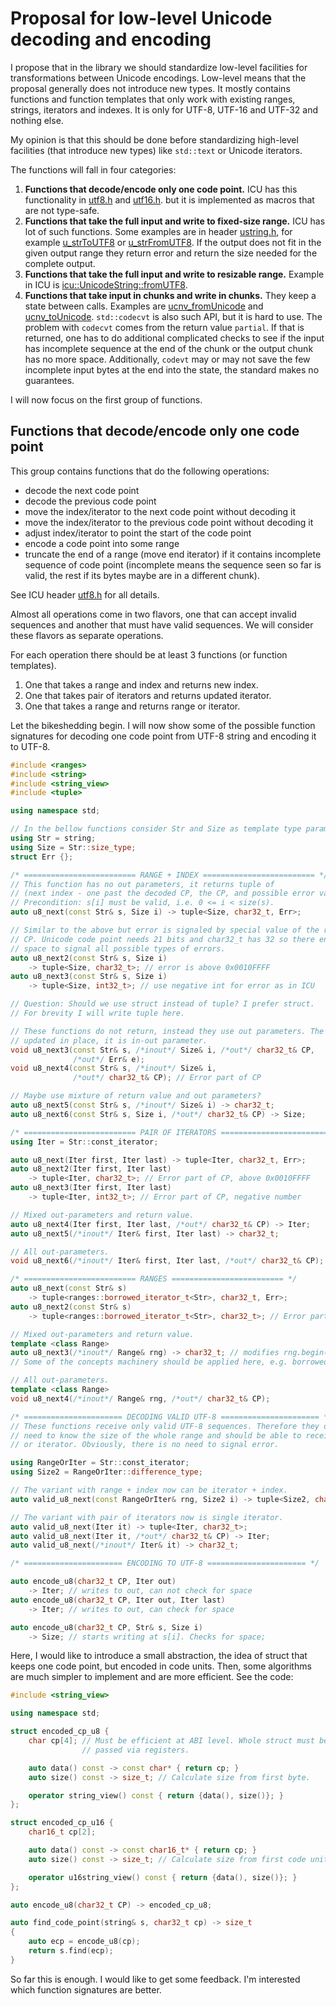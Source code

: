 # Proposal for low-level Unicode decoding and encoding

I propose that in the library we should standardize low-level facilities for 
transformations between Unicode encodings. Low-level means that the proposal
generally does not introduce new types. It mostly contains functions and
function templates that only work with existing ranges, strings, iterators and
indexes. It is only for UTF-8, UTF-16 and UTF-32 and nothing else.

My opinion is that this should be done before standardizing high-level
facilities (that introduce new types) like `std::text` or Unicode iterators.

The functions will fall in four categories:

1. **Functions that decode/encode only one code point.**
   ICU has this functionality in [utf8.h] and [utf16.h].
   but it is implemented as macros that are not type-safe.
2. **Functions that take the full input and write to fixed-size range.**
   ICU has lot of such functions. Some examples are in header [ustring.h],
   for example [u_strToUTF8] or [u_strFromUTF8]. If the output  does not fit in
   the given output range they return error and return the size needed for the
   complete output.
3. **Functions that take the full input and write to resizable range.**
   Example in ICU is [icu::UnicodeString::fromUTF8].
4. **Functions that take input in chunks and write in chunks.**
   They keep a state between calls. Examples are [ucnv_fromUnicode] and
   [ucnv_toUnicode]. `std::codecvt` is also such API, but it is hard to use.
   The problem with `codecvt` comes from the return value `partial`. If that is
   returned, one has to do additional complicated checks to see if the input
   has incomplete sequence at the end of the chunk or the output chunk has no
   more space. Additionally, `codevt` may or may not save the few incomplete
   input bytes at the end into the state, the standard makes no guarantees.
   
[utf8.h]: https://unicode-org.github.io/icu-docs/apidoc/released/icu4c/utf8_8h.html
[utf16.h]: https://unicode-org.github.io/icu-docs/apidoc/released/icu4c/utf16_8h.html
[ustring.h]: https://unicode-org.github.io/icu-docs/apidoc/released/icu4c/ustring_8h.html
[u_strToUTF8]: https://unicode-org.github.io/icu-docs/apidoc/released/icu4c/ustring_8h.html#a69430352fe5439927f48b98b209939d7
[u_strFromUTF8]: https://unicode-org.github.io/icu-docs/apidoc/released/icu4c/ustring_8h.html#a706408344cfd478cac2a7413c954aba6
[icu::UnicodeString::fromUTF8]: https://unicode-org.github.io/icu-docs/apidoc/released/icu4c/classicu_1_1UnicodeString.html#a71c230712cdace1eefe4b2497e964788
[ucnv_fromUnicode]: https://unicode-org.github.io/icu-docs/apidoc/released/icu4c/ucnv_8h.html#aa820d3bc3942522eb31bdb5b8ae73727
[ucnv_toUnicode]: https://unicode-org.github.io/icu-docs/apidoc/released/icu4c/ucnv_8h.html#a9451f05be7b1b75832d5ec55b4e6d67f

I will now focus on the first group of functions.

## Functions that decode/encode only one code point

This group contains functions that do the following operations:

- decode the next code point
- decode the previous code point
- move the index/iterator to the next code point without decoding it
- move the index/iterator to the previous code point without decoding it
- adjust index/iterator to point the start of the code point
- encode a code point into some range
- truncate the end of a range (move end iterator) if it contains incomplete
  sequence of code point (incomplete means the sequence seen so far is valid,
  the rest if its bytes maybe are in a different chunk).
  
See ICU header [utf8.h] for all details.

Almost all operations come in two flavors, one that can accept invalid
sequences and another that must have valid sequences. We will consider these
flavors as separate operations.

For each operation there should be at least 3 functions (or function templates).

1. One that takes a range and index and returns new index.
2. One that takes pair of iterators and returns updated iterator.
3. One that takes a range and returns range or iterator.

Let the bikeshedding begin. I will now show some of the possible function
signatures for decoding one code point from UTF-8 string and encoding it to
UTF-8.

```cpp
#include <ranges>
#include <string>
#include <string_view>
#include <tuple>

using namespace std;

// In the bellow functions consider Str and Size as template type parameters
using Str = string;
using Size = Str::size_type;
struct Err {};

/* ========================= RANGE + INDEX ========================= */
// This function has no out parameters, it returns tuple of
// (next index - one past the decoded CP, the CP, and possible error value).
// Precondition: s[i] must be valid, i.e. 0 <= i < size(s).
auto u8_next(const Str& s, Size i) -> tuple<Size, char32_t, Err>;

// Similar to the above but error is signaled by special value of the returned
// CP. Unicode code point needs 21 bits and char32_t has 32 so there enough
// space to signal all possible types of errors.
auto u8_next2(const Str& s, Size i)
    -> tuple<Size, char32_t>; // error is above 0x0010FFFF
auto u8_next3(const Str& s, Size i)
    -> tuple<Size, int32_t>; // use negative int for error as in ICU

// Question: Should we use struct instead of tuple? I prefer struct.
// For brevity I will write tuple here.

// These functions do not return, instead they use out parameters. The index is
// updated in place, it is in-out parameter.
void u8_next3(const Str& s, /*inout*/ Size& i, /*out*/ char32_t& CP,
              /*out*/ Err& e);
void u8_next4(const Str& s, /*inout*/ Size& i,
              /*out*/ char32_t& CP); // Error part of CP

// Maybe use mixture of return value and out parameters?
auto u8_next5(const Str& s, /*inout*/ Size& i) -> char32_t;
auto u8_next6(const Str& s, Size i, /*out*/ char32_t& CP) -> Size;

/* ========================= PAIR OF ITERATORS ========================= */
using Iter = Str::const_iterator;

auto u8_next(Iter first, Iter last) -> tuple<Iter, char32_t, Err>;
auto u8_next2(Iter first, Iter last)
    -> tuple<Iter, char32_t>; // Error part of CP, above 0x0010FFFF
auto u8_next3(Iter first, Iter last)
    -> tuple<Iter, int32_t>; // Error part of CP, negative number

// Mixed out-parameters and return value.
auto u8_next4(Iter first, Iter last, /*out*/ char32_t& CP) -> Iter;
auto u8_next5(/*inout*/ Iter& first, Iter last) -> char32_t;

// All out-parameters.
void u8_next6(/*inout*/ Iter& first, Iter last, /*out*/ char32_t& CP);

/* ========================= RANGES ========================= */
auto u8_next(const Str& s)
    -> tuple<ranges::borrowed_iterator_t<Str>, char32_t, Err>;
auto u8_next2(const Str& s)
    -> tuple<ranges::borrowed_iterator_t<Str>, char32_t>; // Error part of CP

// Mixed out-parameters and return value.
template <class Range>
auto u8_next3(/*inout*/ Range& rng) -> char32_t; // modifies rng.begin()
// Some of the concepts machinery should be applied here, e.g. borrowed_range.

// All out-parameters.
template <class Range>
void u8_next4(/*inout*/ Range& rng, /*out*/ char32_t& CP);

/* ====================== DECODING VALID UTF-8 ====================== */
// These functions receive only valid UTF-8 sequences. Therefore they do not
// need to know the size of the whole range and should be able to receive range
// or iterator. Obviously, there is no need to signal error.

using RangeOrIter = Str::const_iterator;
using Size2 = RangeOrIter::difference_type;

// The variant with range + index now can be iterator + index.
auto valid_u8_next(const RangeOrIter& rng, Size2 i) -> tuple<Size2, char32_t>;

// The variant with pair of iterators now is single iterator.
auto valid_u8_next(Iter it) -> tuple<Iter, char32_t>;
auto valid_u8_next(Iter it, /*out*/ char32_t& CP) -> Iter;
auto valid_u8_next(/*inout*/ Iter& it) -> char32_t;

/* ====================== ENCODING TO UTF-8 ====================== */

auto encode_u8(char32_t CP, Iter out)
    -> Iter; // writes to out, can not check for space
auto encode_u8(char32_t CP, Iter out, Iter last)
    -> Iter; // writes to out, can check for space

auto encode_u8(char32_t CP, Str& s, Size i)
    -> Size; // starts writing at s[i]. Checks for space;
```

Here, I would like to introduce a small abstraction, the idea of struct that
keeps one code point, but encoded in code units. Then, some algorithms
are much simpler to implement and are more efficient. See the code:

```cpp
#include <string_view>

using namespace std;

struct encoded_cp_u8 {
	char cp[4]; // Must be efficient at ABI level. Whole struct must be
	            // passed via registers.

	auto data() const -> const char* { return cp; }
	auto size() const -> size_t; // Calculate size from first byte.

	operator string_view() const { return {data(), size()}; }
};

struct encoded_cp_u16 {
	char16_t cp[2];

	auto data() const -> const char16_t* { return cp; }
	auto size() const -> size_t; // Calculate size from first code unit.

	operator u16string_view() const { return {data(), size()}; }
};

auto encode_u8(char32_t CP) -> encoded_cp_u8;

auto find_code_point(string& s, char32_t cp) -> size_t
{
	auto ecp = encode_u8(cp);
	return s.find(ecp);
}
```

So far this is enough. I would like to get some feedback. I'm interested which
function signatures are better.